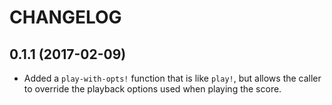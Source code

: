 # CHANGELOG

## 0.1.1 (2017-02-09)

* Added a `play-with-opts!` function that is like `play!`, but allows the caller to override the playback options used when playing the score.


